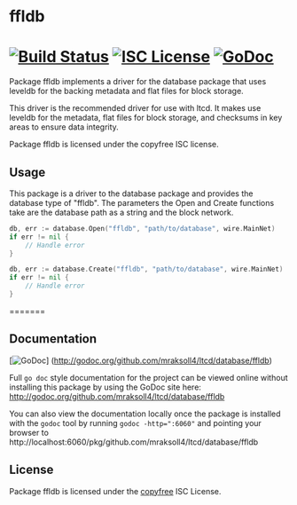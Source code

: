ffldb
=====

[![Build Status](https://travis-ci.org/mraksoll4/ltcd.png?branch=master)](https://travis-ci.org/mraksoll4/ltcd)
[![ISC License](http://img.shields.io/badge/license-ISC-blue.svg)](http://copyfree.org)
[![GoDoc](https://godoc.org/github.com/mraksoll4/ltcd/database/ffldb?status.png)](http://godoc.org/github.com/mraksoll4/ltcd/database/ffldb)
=======

Package ffldb implements a driver for the database package that uses leveldb for
the backing metadata and flat files for block storage.

This driver is the recommended driver for use with ltcd.  It makes use leveldb
for the metadata, flat files for block storage, and checksums in key areas to
ensure data integrity.

Package ffldb is licensed under the copyfree ISC license.

## Usage

This package is a driver to the database package and provides the database type
of "ffldb".  The parameters the Open and Create functions take are the
database path as a string and the block network.

```Go
db, err := database.Open("ffldb", "path/to/database", wire.MainNet)
if err != nil {
	// Handle error
}
```

```Go
db, err := database.Create("ffldb", "path/to/database", wire.MainNet)
if err != nil {
	// Handle error
}
```

=======
## Documentation

[![GoDoc](https://godoc.org/github.com/mraksoll4/ltcd/database/ffldb?status.png)]
(http://godoc.org/github.com/mraksoll4/ltcd/database/ffldb)

Full `go doc` style documentation for the project can be viewed online without
installing this package by using the GoDoc site here:
http://godoc.org/github.com/mraksoll4/ltcd/database/ffldb

You can also view the documentation locally once the package is installed with
the `godoc` tool by running `godoc -http=":6060"` and pointing your browser to
http://localhost:6060/pkg/github.com/mraksoll4/ltcd/database/ffldb

## License

Package ffldb is licensed under the [copyfree](http://copyfree.org) ISC
License.
